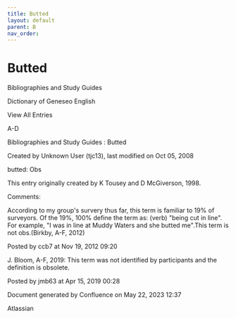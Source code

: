 ```yaml
---
title: Butted
layout: default
parent: B
nav_order:
---
```


# Butted

Bibliographies and Study Guides

Dictionary of Geneseo English

View All Entries

A-D

Bibliographies and Study Guides : Butted

Created by  Unknown User (tjc13), last modified on Oct 05, 2008

butted: Obs

This entry originally created by K Tousey and D McGiverson, 1998.

Comments:

According to my group's survery thus far, this term is familiar to 19% of surveyors. Of the 19%, 100% define the term as: (verb) &quot;being cut in line&quot;. For example, &quot;I was in line at Muddy Waters and she butted me&quot;.This term is not obs.(Birkby, A-F, 2012)

Posted by ccb7 at Nov 19, 2012 09:20

J. Bloom, A-F, 2019: This term was not identified by participants and the definition is obsolete. 

Posted by jmb63 at Apr 15, 2019 00:28

Document generated by Confluence on May 22, 2023 12:37

Atlassian
